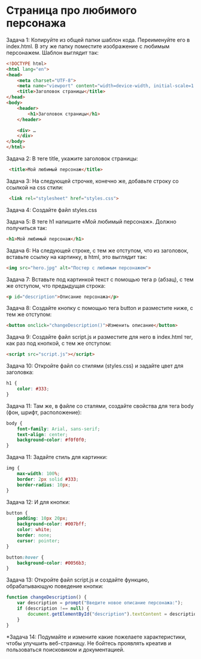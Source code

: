 # Страница про любимого персонажа

Задача 1: Копируйте из общей папки шаблон кода. Переименуйте его в index.html. В эту же папку поместите изображение с любимым персонажем. Шаблон выглядит так:

```html
<!DOCTYPE html>
<html lang="en">
<head>
    <meta charset="UTF-8">
    <meta name="viewport" content="width=device-width, initial-scale=1.0">
    <title>Заголовок страницы</title>
</head>
<body>
    <header>
        <h1>Заголовок страницы</h1>
    </header>

    <div> …
    </div>
</body>
</html>
```

Задача 2:  В теге title, укажите заголовок страницы:

```html
 <title>Мой любимый персонаж</title>
```

Задача 3: На следующей строчке, конечно же, добавьте строку со ссылкой на css стили:

```html
 <link rel="stylesheet" href="styles.css">
```

Задача 4: Создайте файл styles.css 

Задача 5: В теге h1 напишите «Мой любимый персонаж». Должно получиться так:

```html
<h1>Мой любимый персонаж</h1>
```

Задача 6: На следующей строке, с тем же отступом, что из заголовок, вставьте ссылку на картинку, в html, это выглядит так:

```html
<img src="hero.jpg" alt="Постер с любимым персонажем">
```

Задача 7: Вставьте под картинкой текст с помощью тега p (абзац),  с тем же отступом, что предыдущая строка:

```html
<p id="description">Описание персонажа</p>
```

Задача 8: Создайте кнопку с помощью тега button и разместите ниже, с тем же отступом:

```html
<button onclick="changeDescription()">Изменить описание</button>
```

Задача 9:  Создайте файл script.js и разместите для него в index.html тег, как раз под кнопкой, с тем же отступом:

```html
<script src="script.js"></script>
```

Задача 10: Откройте файл со стилями (styles.css) и задайте цвет для заголовка:

```css
h1 {
    color: #333;
}
```

Задача 11: Там же, в файле со сталями, создайте свойства для тега body (фон, шрифт, расположение): 

```css
body {
    font-family: Arial, sans-serif;
    text-align: center;
    background-color: #f0f0f0;
}
```

Задача 11: Задайте стиль для картинки:

```css
img {
    max-width: 100%;
    border: 2px solid #333;
    border-radius: 10px;
}
```

Задача 12: И для кнопки:

```css
button {
    padding: 10px 20px;
    background-color: #007bff;
    color: white;
    border: none;
    cursor: pointer;
}

button:hover {
    background-color: #0056b3;
}
```

Задача 13: Откройте файл script.js и создайте функцию, обрабатывающую поведение кнопки:

```javascript
function changeDescription() {
    var description = prompt("Введите новое описание персонажа:");
    if (description !== null) {
        document.getElementById("description").textContent = description;
    }
}
```

*Задача 14: Подумайте и измените какие пожелаете характеристики, чтобы улучшить веб-страницу. Не бойтесь проявлять креатив и пользоваться поисковиком и документацией. 
